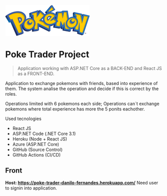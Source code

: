 ![Pokemon Logo](https://github.com/fernadan/poke.trader/raw/main/FRONT/src/assets/logoPoke.png)

# Poke Trader Project
> Application working with ASP.NET Core as a BACK-END and React JS as a FRONT-END.

Application to exchange pokemons with friends, based into experience of them. The system analise the operation and decide if this is correct by the roles.

Operations limited with 6 pokemons each side;
Operations can´t exchange pokemons where total experience has more the 5 ponits eachother.

Used tecnologies
* React JS
* ASP.NET Code (.NET Core 3.1)
* Heroku (Node + React JS)
* Azure (ASP.NET Core)
* GitHub (Source Control)
* GitHub Actions (CI/CD)

## Front

**Host: https://poke-trader-danilo-fernandes.herokuapp.com/**
Need user to signin into application.
